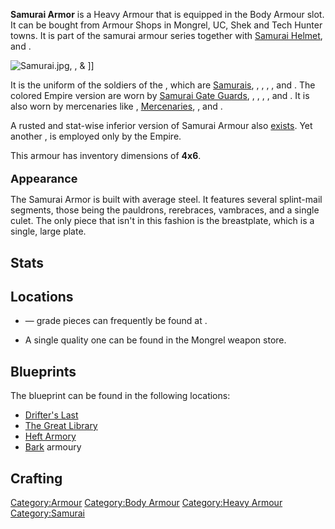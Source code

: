 **Samurai Armor** is a Heavy Armour that is equipped in the Body Armour
slot. It can be bought from Armour Shops in Mongrel, UC, Shek and Tech
Hunter towns. It is part of the samurai armour series together with
[Samurai Helmet](Samurai_Helmet.md "wikilink"), [](Samurai_Legplates.md) and [](Samurai_Boots.md).

![](Samurai.jpg "Samurai.jpg"), [](Samurai_Armour.md), [](Samurai_Legplates.md) & [](Samurai_Boots.md)\]\]

It is the uniform of the soldiers of the [](03%20-%20Projects%20&%20Wikis/Kenshi/Kenshi%20Wiki/Kenshi%20Wiki%20Template/United_Cities.md), which are
[Samurais](Samurai.md "wikilink"), [](Samurai_Sergeant.md), [](Samurai_Heavy.md), [](Samurai_Captain.md), [](Samurai_Elite.md), and [](Samurai_Scout.md). The colored Empire version are worn
by [Samurai Gate Guards](Samurai_Gate_Guard.md "wikilink"), [](Samurai_Gate_Sergeant.md), [](Samurai_Police.md), [](Police_Chief.md), [](Noble_Captain.md), and [](Empire_Noble_Guard_Hooded.md). It is also worn by
mercenaries like [](Cannibal_Hunter_Captain.md),
[Mercenaries](Mercenary.md "wikilink"), [](Mercenary_Heavy.md), and [](Mercenary_Captain.md).

A rusted and stat-wise inferior version of Samurai Armour also
[exists](Ancient_Samurai_Armour.md "wikilink"). Yet another [](Empire_Samurai_Armour.md), is employed only by the
Empire.

This armour has inventory dimensions of **4x6**.

<h2 style="font-size:13px;">

<span style="font-size:18px;">Appearance</span>

</h2>

The Samurai Armor is built with average steel. It features several
splint-mail segments, those being the pauldrons, rerebraces, vambraces,
and a single culet. The only piece that isn't in this fashion is the
breastplate, which is a single, large plate.

## Stats

## Locations

- — grade pieces can frequently be found at [](Armour_King's_Shop.md).

- A single quality one can be found in the Mongrel weapon store.

## Blueprints

The blueprint can be found in the following locations:

- [Drifter's Last](Drifter's_Last.md "wikilink")
- [The Great Library](The_Great_Library.md "wikilink")
- [Heft Armory](Heft_Armory.md "wikilink")
- [Bark](Bark.md "wikilink") armoury

## Crafting

[Category:Armour](Category:Armour "wikilink") [Category:Body
Armour](Category:Body_Armour "wikilink") [Category:Heavy
Armour](Category:Heavy_Armour "wikilink")
[Category:Samurai](Category:Samurai "wikilink")